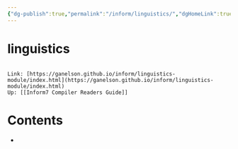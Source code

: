 ```yaml
---
{"dg-publish":true,"permalink":"/inform/linguistics/","dgHomeLink":true,"dgPassFrontmatter":false}
---
```


# linguistics
```ad-info

Link: [https://ganelson.github.io/inform/linguistics-module/index.html](https://ganelson.github.io/inform/linguistics-module/index.html)
Up: [[Inform7 Compiler Readers Guide]]
```

# Contents
- 